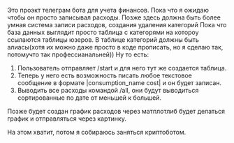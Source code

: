 Это проэкт телеграм бота для учета финансов.
Пока что я ожидаю чтобы он просто записывал расходы.
Позже здесь должна быть более умная система записи расходов, создания удаления категорий
Пока что база данных выглядит просто таблица с категорями на котороу ссылаются
таблицы юзеров. В таблице категорий должны быть алиасы(хотя их можно даже просто в коде прописать, но я сделаю так,
потомучто так профессианальней))
Ну то есть:
1. Пользователь отправляет /start и для него тут же создается таблица.
2. Теперь у него есть возможность писать любое текстовое сообщение в формате |consumption_name cost| и он будет записан.
3. Выводить все расходы командой /all, они будут выводиться сортированные по дате от меньшей к большей.

Позже будет создан график расходов через матплотлиб будет делаться график и отправляться через картинку.

На этом хватит, потом я собираюсь заняться криптоботом.
